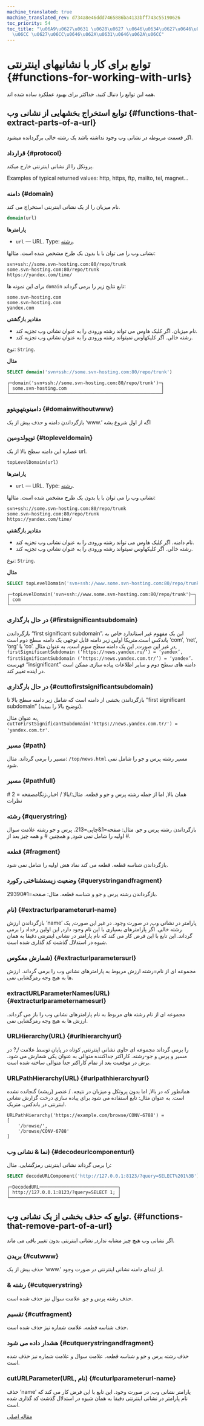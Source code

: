 ```yaml
---
machine_translated: true
machine_translated_rev: d734a8e46ddd7465886ba4133bff743c55190626
toc_priority: 54
toc_title: "\u06A9\u0627\u0631 \u0628\u0627 \u0646\u0634\u0627\u0646\u06CC\u0647\u0627\
  \u06CC \u0627\u06CC\u0646\u062A\u0631\u0646\u062A\u06CC"
---
```


# توابع برای کار با نشانیهای اینترنتی {#functions-for-working-with-urls}

همه این توابع را دنبال کنید. حداکثر برای بهبود عملکرد ساده شده اند.

## توابع استخراج بخشهایی از نشانی وب {#functions-that-extract-parts-of-a-url}

اگر قسمت مربوطه در نشانی وب وجود نداشته باشد یک رشته خالی برگردانده میشود.

### قرارداد {#protocol}

پروتکل را از نشانی اینترنتی خارج میکند.

Examples of typical returned values: http, https, ftp, mailto, tel, magnet…

### دامنه {#domain}

نام میزبان را از یک نشانی اینترنتی استخراج می کند.

``` sql
domain(url)
```

**پارامترها**

-   `url` — URL. Type: [رشته](../../sql_reference/data_types/string.md).

نشانی وب را می توان با یا بدون یک طرح مشخص شده است. مثالها:

``` text
svn+ssh://some.svn-hosting.com:80/repo/trunk
some.svn-hosting.com:80/repo/trunk
https://yandex.com/time/
```

برای این نمونه ها `domain` تابع نتایج زیر را برمی گرداند:

``` text
some.svn-hosting.com
some.svn-hosting.com
yandex.com
```

**مقادیر بازگشتی**

-   نام میزبان. اگر کلیک هاوس می تواند رشته ورودی را به عنوان نشانی وب تجزیه کند.
-   رشته خالی. اگر کلیکهاوس نمیتواند رشته ورودی را به عنوان نشانی وب تجزیه کند.

نوع: `String`.

**مثال**

``` sql
SELECT domain('svn+ssh://some.svn-hosting.com:80/repo/trunk')
```

``` text
┌─domain('svn+ssh://some.svn-hosting.com:80/repo/trunk')─┐
│ some.svn-hosting.com                                   │
└────────────────────────────────────────────────────────┘
```

### دامینویتهویتوو {#domainwithoutwww}

بازگرداندن دامنه و حذف بیش از یک ‘www.’ اگه از اول شروع بشه

### توپولدومین {#topleveldomain}

عصاره این دامنه سطح بالا از یک url.

``` sql
topLevelDomain(url)
```

**پارامترها**

-   `url` — URL. Type: [رشته](../../sql_reference/data_types/string.md).

نشانی وب را می توان با یا بدون یک طرح مشخص شده است. مثالها:

``` text
svn+ssh://some.svn-hosting.com:80/repo/trunk
some.svn-hosting.com:80/repo/trunk
https://yandex.com/time/
```

**مقادیر بازگشتی**

-   نام دامنه. اگر کلیک هاوس می تواند رشته ورودی را به عنوان نشانی وب تجزیه کند.
-   رشته خالی. اگر کلیکهاوس نمیتواند رشته ورودی را به عنوان نشانی وب تجزیه کند.

نوع: `String`.

**مثال**

``` sql
SELECT topLevelDomain('svn+ssh://www.some.svn-hosting.com:80/repo/trunk')
```

``` text
┌─topLevelDomain('svn+ssh://www.some.svn-hosting.com:80/repo/trunk')─┐
│ com                                                                │
└────────────────────────────────────────────────────────────────────┘
```

### در حال بارگذاری {#firstsignificantsubdomain}

بازگرداندن “first significant subdomain”. این یک مفهوم غیر استاندارد خاص به یاندکس است.متریکا اولین زیر دامنه قابل توجهی یک دامنه سطح دوم است ‘com’, ‘net’, ‘org’ یا ‘co’. در غیر این صورت, این یک دامنه سطح سوم است. به عنوان مثال, `firstSignificantSubdomain (‘https://news.yandex.ru/’) = ‘yandex’, firstSignificantSubdomain (‘https://news.yandex.com.tr/’) = ‘yandex’`. فهرست “insignificant” دامنه های سطح دوم و سایر اطلاعات پیاده سازی ممکن است در اینده تغییر کند.

### در حال بارگذاری {#cuttofirstsignificantsubdomain}

بازگرداندن بخشی از دامنه است که شامل زیر دامنه سطح بالا تا “first significant subdomain” (توضیح بالا را ببینید).

به عنوان مثال, `cutToFirstSignificantSubdomain('https://news.yandex.com.tr/') = 'yandex.com.tr'`.

### مسیر {#path}

مسیر را برمی گرداند. مثال: `/top/news.html` مسیر رشته پرس و جو را شامل نمی شود.

### مسیر {#pathfull}

همان بالا, اما از جمله رشته پرس و جو و قطعه. مثال:/بالا / اخبار.زنگامصفحه = 2 \# نظرات

### رشته {#querystring}

بازگرداندن رشته پرس و جو. مثال: صفحه=1&چاپی=213. پرس و جو رشته علامت سوال اولیه را شامل نمی شود, و همچنین \# و همه چیز بعد از \#.

### قطعه {#fragment}

بازگرداندن شناسه قطعه. قطعه می کند نماد هش اولیه را شامل نمی شود.

### وضعیت زیستشناختی رکورد {#querystringandfragment}

بازگرداندن رشته پرس و جو و شناسه قطعه. مثال: صفحه=1\#29390.

### نام) {#extracturlparameterurl-name}

بازگرداندن ارزش ‘name’ پارامتر در نشانی وب, در صورت وجود. در غیر این صورت, یک رشته خالی. اگر پارامترهای بسیاری با این نام وجود دارد, این اولین رخداد را برمی گرداند. این تابع با این فرض کار می کند که نام پارامتر در نشانی اینترنتی دقیقا به همان شیوه در استدلال گذشت کد گذاری شده است.

### شمارش معکوس) {#extracturlparametersurl}

مجموعه ای از نام=رشته ارزش مربوط به پارامترهای نشانی وب را برمی گرداند. ارزش ها به هیچ وجه رمزگشایی نمی.

### extractURLParameterNames(URL) {#extracturlparameternamesurl}

مجموعه ای از نام رشته های مربوط به نام پارامترهای نشانی وب را باز می گرداند. ارزش ها به هیچ وجه رمزگشایی نمی.

### URLHierarchy(URL) {#urlhierarchyurl}

را برمی گرداند مجموعه ای حاوی نشانی اینترنتی, کوتاه در پایان توسط علامت /,? در مسیر و پرس و جو-رشته. کاراکتر جداکننده متوالی به عنوان یکی شمارش می شود. برش در موقعیت بعد از تمام کاراکتر جدا متوالی ساخته شده است.

### URLPathHierarchy(URL) {#urlpathhierarchyurl}

همانطور که در بالا, اما بدون پروتکل و میزبان در نتیجه. / عنصر (ریشه) گنجانده نشده است. به عنوان مثال: تابع استفاده می شود برای پیاده سازی درخت گزارش نشانی اینترنتی در یاندکس. متریک.

``` text
URLPathHierarchy('https://example.com/browse/CONV-6788') =
[
    '/browse/',
    '/browse/CONV-6788'
]
```

### نما & نشانی وب) {#decodeurlcomponenturl}

را برمی گرداند نشانی اینترنتی رمزگشایی.
مثال:

``` sql
SELECT decodeURLComponent('http://127.0.0.1:8123/?query=SELECT%201%3B') AS DecodedURL;
```

``` text
┌─DecodedURL─────────────────────────────┐
│ http://127.0.0.1:8123/?query=SELECT 1; │
└────────────────────────────────────────┘
```

## توابع که حذف بخشی از یک نشانی وب. {#functions-that-remove-part-of-a-url}

اگر نشانی وب هیچ چیز مشابه ندارد, نشانی اینترنتی بدون تغییر باقی می ماند.

### بریدن {#cutwww}

حذف بیش از یک ‘www.’ از ابتدای دامنه نشانی اینترنتی در صورت وجود.

### & رشته {#cutquerystring}

حذف رشته پرس و جو. علامت سوال نیز حذف شده است.

### تقسیم {#cutfragment}

حذف شناسه قطعه. علامت شماره نیز حذف شده است.

### هشدار داده می شود {#cutquerystringandfragment}

حذف رشته پرس و جو و شناسه قطعه. علامت سوال و علامت شماره نیز حذف شده است.

### cutURLParameter(URL, نام) {#cuturlparameterurl-name}

حذف ‘name’ پارامتر نشانی وب, در صورت وجود. این تابع با این فرض کار می کند که نام پارامتر در نشانی اینترنتی دقیقا به همان شیوه در استدلال گذشت کد گذاری شده است.

[مقاله اصلی](https://clickhouse.tech/docs/en/query_language/functions/url_functions/) <!--hide-->
